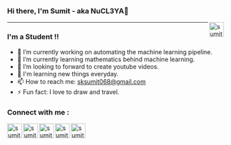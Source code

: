 ### Hi there, I'm Sumit - aka NuCL3YA👋
[<img align="right" alt="sumit" width="34px" src="https://img.icons8.com/bubbles/50/000000/like.png"/>](https://imsumitkumar.github.io/sumit/)

<!-- **IMsumitkumar/IMSumitKumar** is a ✨ _special_ ✨ repository because its `README.md` (this file) appears on your GitHub profile. -->
---
### I'm a Student  !!

- 🔭 I’m currently working on automating the machine learning pipeline.
- 🌱 I’m currently learning mathematics behind machine learning.
- 🤔 I’m looking to forward to create youtube videos.
- 👯 I'm learning new things everyday.
- 📫 How to reach me: sksumit068@gmail.com
- ⚡ Fun fact: I love to draw and travel.

### Connect with me :

[<img align="left" alt="sumit" width="34px" src="https://img.icons8.com/bubbles/50/000000/instagram-new.png"/>](https://imsumitkumar.github.io/sumit/)
[<img align="left" alt="sumit" width="34px" src="https://img.icons8.com/bubbles/50/000000/linkedin.png"/>](https://imsumitkumar.github.io/sumit/)
[<img align="left" alt="sumit" width="34px" src="https://img.icons8.com/bubbles/50/000000/github.png"/>](https://imsumitkumar.github.io/sumit/)
[<img align="left" alt="sumit" width="34px" src="https://img.icons8.com/bubbles/50/000000/youtube-play.png"/>](https://imsumitkumar.github.io/sumit/)
[<img align="left" alt="sumit" width="34px" src="https://img.icons8.com/bubbles/50/000000/medium-new.png"/>](https://imsumitkumar.github.io/sumit/)



